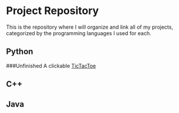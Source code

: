 # Project Repository
This is the repository where I will organize and link all of my projects, categorized by the programming languages I used for each.

## Python
###Unfinished
A clickable [TicTacToe](https://github.com/Sumodenaranja/TicTacToeClickable)
## C++
## Java
